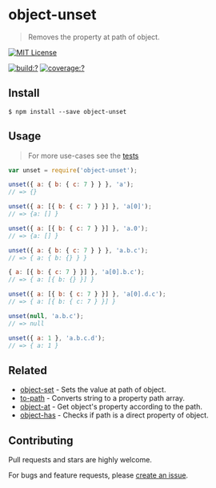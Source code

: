 # object-unset

> Removes the property at path of object. 



[![MIT License](https://img.shields.io/badge/license-MIT_License-green.svg?style=flat-square)](https://github.com/bubkoo/object-unset/blob/master/LICENSE)

[![build:?](https://img.shields.io/travis/bubkoo/object-unset/master.svg?style=flat-square)](https://travis-ci.org/bubkoo/object-unset)
[![coverage:?](https://img.shields.io/coveralls/bubkoo/object-unset/master.svg?style=flat-square)](https://coveralls.io/github/bubkoo/object-unset)


## Install

```
$ npm install --save object-unset 
```

## Usage

> For more use-cases see the [tests](https://github.com/bubkoo/object-unset/blob/master/test/spec/index.js)

```js
var unset = require('object-unset');

unset({ a: { b: { c: 7 } } }, 'a');
// => {}

unset({ a: [{ b: { c: 7 } }] }, 'a[0]');
// => {a: [] }

unset({ a: [{ b: { c: 7 } }] }, 'a.0');
// => {a: [] }

unset({ a: { b: { c: 7 } } }, 'a.b.c');
// => { a: { b: {} } }

{ a: [{ b: { c: 7 } }] }, 'a[0].b.c');
// => { a: [{ b: {} }] }

unset({ a: [{ b: { c: 7 } }] }, 'a[0].d.c');
// => { a: [{ b: { c: 7 } }] }

unset(null, 'a.b.c');
// => null

unset({ a: 1 }, 'a.b.c.d');
// => { a: 1 }


```

## Related

- [object-set](https://github.com/bubkoo/object-set) - Sets the value at path of object.
- [to-path](https://github.com/bubkoo/to-path) - Converts string to a property path array. 
- [object-at](https://github.com/bubkoo/object-at) - Get object's property according to the path.
- [object-has](https://github.com/bubkoo/object-has) - Checks if path is a direct property of object.


## Contributing

Pull requests and stars are highly welcome.

For bugs and feature requests, please [create an issue](https://github.com/bubkoo/object-unset/issues/new).
